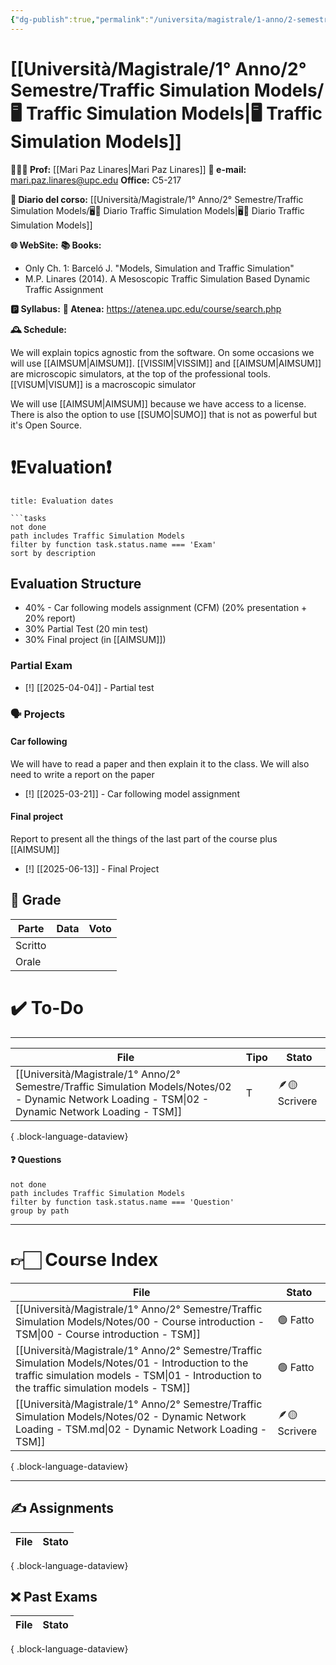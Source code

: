 ```yaml
---
{"dg-publish":true,"permalink":"/universita/magistrale/1-anno/2-semestre/traffic-simulation-models/traffic-simulation-models/","tags":["UNI"]}
---
```



# [[Università/Magistrale/1° Anno/2° Semestre/Traffic Simulation Models/🖥 Traffic Simulation Models\|🖥 Traffic Simulation Models]]


**🧑🏻‍🏫 Prof:** [[Mari Paz Linares\|Mari Paz Linares]]
**📧 e-mail:** mari.paz.linares@upc.edu
**Office:** C5-217

**📔 Diario del corso:** [[Università/Magistrale/1° Anno/2° Semestre/Traffic Simulation Models/🖥📔 Diario Traffic Simulation Models\|🖥📔 Diario Traffic Simulation Models]]

**🌐 WebSite:** 
**📚 Books:** 
- Only Ch. 1: Barceló J. "Models, Simulation and Traffic Simulation"
- M.P. Linares (2014). A Mesoscopic Traffic Simulation Based Dynamic Traffic Assignment

**🅿️ Syllabus:**
**🔑 Atenea:** https://atenea.upc.edu/course/search.php

**🕰 Schedule:**


We will explain topics agnostic from the software. On some occasions we will use [[AIMSUM\|AIMSUM]].
[[VISSIM\|VISSIM]] and [[AIMSUM\|AIMSUM]] are microscopic simulators, at the top of the professional tools.
[[VISUM\|VISUM]] is a macroscopic simulator

We will use [[AIMSUM\|AIMSUM]] because we have access to a license. There is also the option to use [[SUMO\|SUMO]] that is not as powerful but it's Open Source.


# ❗️Evaluation❗️

```ad-attention
title: Evaluation dates

```tasks
not done
path includes Traffic Simulation Models
filter by function task.status.name === 'Exam'
sort by description

```

## Evaluation Structure

- 40% - Car following models assignment (CFM) (20% presentation + 20% report)
- 30% Partial Test (20 min test)
- 30% Final project (in [[AIMSUM]])

### Partial Exam

- [!] [[2025-04-04]] - Partial test

### 🗣 Projects 

#### Car following

We will have to read a paper and then explain it to the class. We will also need to write a report on the paper
- [!] [[2025-03-21]] - Car following model assignment

#### Final project

Report to present all the things of the last part of the course plus [[AIMSUM]]
- [!] [[2025-06-13]] - Final Project

## 💯 Grade

| Parte       | Data           | Voto |
| ----------- | -------------- | ---- |
| Scritto |  |  |
| Orale       |  |     |


# ✔️ To-Do


___

| File                                                                                                                                                    | Tipo | Stato         |
| ------------------------------------------------------------------------------------------------------------------------------------------------------- | ---- | ------------- |
| [[Università/Magistrale/1° Anno/2° Semestre/Traffic Simulation Models/Notes/02 - Dynamic Network Loading - TSM\|02 - Dynamic Network Loading - TSM]] | T    | 🪶🟡 Scrivere |

{ .block-language-dataview}



#### ❓ Questions

```tasks
not done
path includes Traffic Simulation Models
filter by function task.status.name === 'Question'
group by path
```


___

# 👉🏻 Course Index


| File                                                                                                                                                                                                | Stato         |
| --------------------------------------------------------------------------------------------------------------------------------------------------------------------------------------------------- | ------------- |
| [[Università/Magistrale/1° Anno/2° Semestre/Traffic Simulation Models/Notes/00 - Course introduction - TSM\|00 - Course introduction - TSM]]                                                     | 🟢 Fatto      |
| [[Università/Magistrale/1° Anno/2° Semestre/Traffic Simulation Models/Notes/01 - Introduction to the traffic simulation models - TSM\|01 - Introduction to the traffic simulation models - TSM]] | 🟢 Fatto      |
| [[Università/Magistrale/1° Anno/2° Semestre/Traffic Simulation Models/Notes/02 - Dynamic Network Loading - TSM.md\|02 - Dynamic Network Loading - TSM]]                                             | 🪶🟡 Scrivere |

{ .block-language-dataview}


___


## ✍️ Assignments


| File | Stato |
| ---- | ----- |

{ .block-language-dataview}

## ❌ Past Exams


| File | Stato |
| ---- | ----- |

{ .block-language-dataview}




